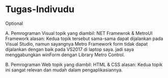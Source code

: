 # Tugas-Indivudu
Optional

A. Pemrograman Visual
topik yang diambil: NET Framewrok & MetroUI Framework
alasan: Kedua topik tersebut sama-sama dapat dijalankan pada Visual Studio, namun sayangnya Metro Framework form tidak dapat dijalankan dengan baik pada VS2017 di laptop saya. jadi saya menggabungkan winForm dengan Library Metro Control.

B. Pemrograman Web
topik yang diambil: HTML & CSS
alasan: Kedua topik ini sangat relevan dan mudah dalam pengaplikasiannya.
